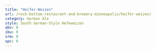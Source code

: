 ```yaml
---
title: "Heifer-Weizen"
url: /rock-bottom-restaurant-and-brewery-minneapolis/heifer-weizen/
category: German Ale
style: South German-Style Hefeweizen
abv: 0
ibu: 0
srm: 0
upc: 0
---
```


